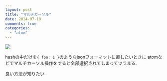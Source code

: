 ```yaml
---
layout: post
title: "マルチカーソル"
date: 2014-07-10
comments: true
categories:
  - "atom"
---
```


<img class="u-max-full-width" src="http://i.gyazo.com/6f717eaff8e129c8669029f0a13a03e6.gif" >

hashの中だけを`{ foo: 1 }`のようなjsonフォーマットに直したいときに
atomなどでマルチカーソル操作をすると全部選択されてしまってツラまる.

良い方法が知りたい
